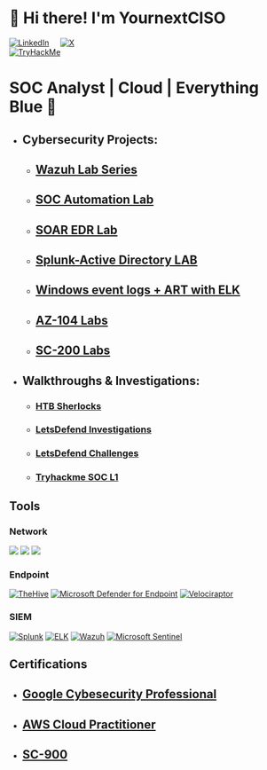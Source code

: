 
# 👋 Hi there! I'm YournextCISO

<div style="display: flex; align-items: center;">
  <a href="https://www.linkedin.com/in/ndesylvarius/" style="margin-right: 20px;">
    <img src="https://img.shields.io/badge/LinkedIn-0077B5?style=for-the-badge&logo=linkedin&logoColor=white" alt="LinkedIn">
  </a>
  <a href="https://twitter.com/YournextCISO">
    <img src="https://img.shields.io/badge/X-000000?style=for-the-badge&logo=x&logoColor=white" alt="X">
  </a>
</div>

<a href="https://tryhackme.com/p/YournextCISO" target="_blank">
  <img src="https://tryhackme-badges.s3.amazonaws.com/YournextCISO.png" alt="TryHackMe">
</a>



# SOC Analyst | Cloud | Everything Blue 💙

- ##  Cybersecurity Projects:
     - ## [Wazuh Lab Series](https://github.com/YournextCISO/Wazuh-Lab-Series/blob/main/README.md)
     - ## [SOC Automation Lab](https://github.com/YournextCISO/SOC-AUTOMATION-LAB)
     - ## [SOAR EDR Lab](https://github.com/YournextCISO/SOAR-EDR-Lab)
     - ## [Splunk-Active Directory LAB ](https://github.com/YournextCISO/Splunk-AD-LAB)
     - ## [Windows event logs + ART with ELK ](https://github.com/YournextCISO/Windows-event-log-ART-with-ELK)
     - ## [AZ-104 Labs](https://github.com/YournextCISO/AZ-104-Labs)
     - ## [SC-200 Labs](https://github.com/YournextCISO/SC-200)



- ## Walkthroughs & Investigations:
     - ### [HTB Sherlocks](https://github.com/YournextCISO/HTB_SHERLOCKS)
     - ### [LetsDefend Investigations](https://github.com/YournextCISO/Letsdefend-Investigations)
     - ### [LetsDefend Challenges](https://github.com/YournextCISO/Letsdefend-Challenges)
     - ### [Tryhackme SOC L1](https://github.com/YournextCISO/THM-SOC-L1)

## Tools

### Network
<div>
    <img src="https://img.shields.io/badge/-Wireshark-1679A7?&style=for-the-badge&logo=Wireshark&logoColor=white" />
    <img src="https://img.shields.io/badge/-Suricata-EF3B2D?&style=for-the-badge&logo=Suricata&logoColor=white" />
    <img src="https://img.shields.io/badge/-Zeek-777BB4?&style=for-the-badge&logo=Zeek&logoColor=white" />
</div>

### Endpoint
[![TheHive](https://img.shields.io/badge/TheHive-FF5722?style=for-the-badge&logo=thehive&logoColor=white)](https://thehive-project.org/)
[![Microsoft Defender for Endpoint](https://img.shields.io/badge/Microsoft_Defender_for_Endpoint-0078D4?style=for-the-badge&logo=microsoft&logoColor=white)](https://www.microsoft.com/en-us/security/business/endpoint-security/microsoft-defender-endpoint)
[![Velociraptor](https://img.shields.io/badge/Velociraptor-000000?style=for-the-badge&logo=velociraptor&logoColor=white)](https://velociraptor.app/)

### SIEM 
[![Splunk](https://img.shields.io/badge/Splunk-000000?style=for-the-badge&logo=splunk&logoColor=white)](https://www.splunk.com/)
[![ELK](https://img.shields.io/badge/ELK-005571?style=for-the-badge&logo=elastic&logoColor=white)](https://www.elastic.co/what-is/elk-stack)
[![Wazuh](https://img.shields.io/badge/Wazuh-0077B5?style=for-the-badge&logo=wazuh&logoColor=white)](https://wazuh.com/)
[![Microsoft Sentinel](https://img.shields.io/badge/Microsoft_Sentinel-0078D4?style=for-the-badge&logo=microsoft&logoColor=white)](https://azure.microsoft.com/en-us/services/microsoft-sentinel/)

 ## Certifications
   - ## [Google Cybesecurity Professional](https://www.credly.com/badges/ccb9dc9a-b5bd-40d0-bd57-71e1fc5f9882/public_url)
   - ## [AWS Cloud Practitioner](https://www.credly.com/badges/7f0c4494-53f9-463e-83b7-4a79b0938647/public_url)
   - ## [SC-900](https://www.credly.com/earner/earned/badge/ccead2ef-94aa-4ef5-b323-23fecfad465a)


